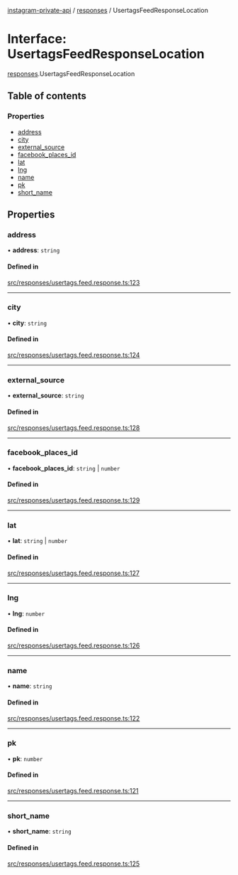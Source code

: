 [instagram-private-api](../../README.md) / [responses](../../modules/responses.md) / UsertagsFeedResponseLocation

# Interface: UsertagsFeedResponseLocation

[responses](../../modules/responses.md).UsertagsFeedResponseLocation

## Table of contents

### Properties

- [address](UsertagsFeedResponseLocation.md#address)
- [city](UsertagsFeedResponseLocation.md#city)
- [external\_source](UsertagsFeedResponseLocation.md#external_source)
- [facebook\_places\_id](UsertagsFeedResponseLocation.md#facebook_places_id)
- [lat](UsertagsFeedResponseLocation.md#lat)
- [lng](UsertagsFeedResponseLocation.md#lng)
- [name](UsertagsFeedResponseLocation.md#name)
- [pk](UsertagsFeedResponseLocation.md#pk)
- [short\_name](UsertagsFeedResponseLocation.md#short_name)

## Properties

### address

• **address**: `string`

#### Defined in

[src/responses/usertags.feed.response.ts:123](https://github.com/Nerixyz/instagram-private-api/blob/b3351b9/src/responses/usertags.feed.response.ts#L123)

___

### city

• **city**: `string`

#### Defined in

[src/responses/usertags.feed.response.ts:124](https://github.com/Nerixyz/instagram-private-api/blob/b3351b9/src/responses/usertags.feed.response.ts#L124)

___

### external\_source

• **external\_source**: `string`

#### Defined in

[src/responses/usertags.feed.response.ts:128](https://github.com/Nerixyz/instagram-private-api/blob/b3351b9/src/responses/usertags.feed.response.ts#L128)

___

### facebook\_places\_id

• **facebook\_places\_id**: `string` \| `number`

#### Defined in

[src/responses/usertags.feed.response.ts:129](https://github.com/Nerixyz/instagram-private-api/blob/b3351b9/src/responses/usertags.feed.response.ts#L129)

___

### lat

• **lat**: `string` \| `number`

#### Defined in

[src/responses/usertags.feed.response.ts:127](https://github.com/Nerixyz/instagram-private-api/blob/b3351b9/src/responses/usertags.feed.response.ts#L127)

___

### lng

• **lng**: `number`

#### Defined in

[src/responses/usertags.feed.response.ts:126](https://github.com/Nerixyz/instagram-private-api/blob/b3351b9/src/responses/usertags.feed.response.ts#L126)

___

### name

• **name**: `string`

#### Defined in

[src/responses/usertags.feed.response.ts:122](https://github.com/Nerixyz/instagram-private-api/blob/b3351b9/src/responses/usertags.feed.response.ts#L122)

___

### pk

• **pk**: `number`

#### Defined in

[src/responses/usertags.feed.response.ts:121](https://github.com/Nerixyz/instagram-private-api/blob/b3351b9/src/responses/usertags.feed.response.ts#L121)

___

### short\_name

• **short\_name**: `string`

#### Defined in

[src/responses/usertags.feed.response.ts:125](https://github.com/Nerixyz/instagram-private-api/blob/b3351b9/src/responses/usertags.feed.response.ts#L125)
